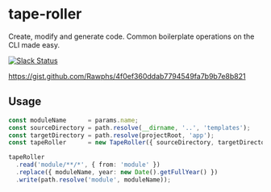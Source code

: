 # tape-roller

Create, modify and generate code. Common boilerplate operations on the CLI made easy.

[![Slack Status](https://spoonx-slack.herokuapp.com/badge.svg)](https://spoonx-slack.herokuapp.com)

https://gist.github.com/Rawphs/4f0ef360ddab7794549fa7b9b7e8b821

## Usage 

```ts
const moduleName      = params.name;
const sourceDirectory = path.resolve(__dirname, '..', 'templates');
const targetDirectory = path.resolve(projectRoot, 'app');
const tapeRoller      = new TapeRoller({ sourceDirectory, targetDirectory });

tapeRoller
  .read('module/**/*', { from: 'module' })
  .replace({ moduleName, year: new Date().getFullYear() })
  .write(path.resolve('module', moduleName));
```
